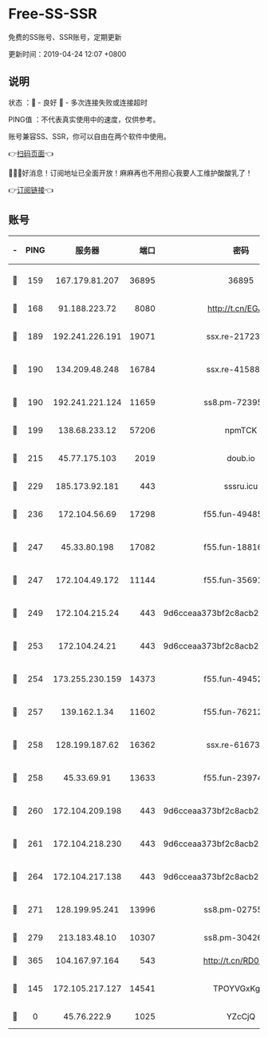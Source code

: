 # Free-SS-SSR

免费的SS账号、SSR账号，定期更新

更新时间：2019-04-24 12:07 +0800

## 说明

状态     ：🙂 - 良好 🙁 - 多次连接失败或连接超时

PING值   ：不代表真实使用中的速度，仅供参考。

账号兼容SS、SSR，你可以自由在两个软件中使用。

👉[扫码页面](https://liesauer.github.io/Free-SS-SSR/)👈

🎉🎉🎉好消息！订阅地址已全面开放！麻麻再也不用担心我要人工维护酸酸乳了！

👉[订阅链接](https://www.liesauer.net/yogurt/subscribe?ACCESS_TOKEN=DAYxR3mMaZAsaqUb)👈

## 账号

|-|PING|服务器|端口|密码|加密方式|区域|
|:----:|:----:|:-----:|-----:|:----:|:----:|:----:|
|🙂|159|167.179.81.207|36895|36895|aes-256-cfb|JP|
|🙂|168|91.188.223.72|8080|http://t.cn/EGJIyrl|rc4-md5|RU|
|🙂|189|192.241.226.191|19071|ssx.re-21723221|aes-256-cfb|US|
|🙂|190|134.209.48.248|16784|ssx.re-41588208|aes-256-cfb|US|
|🙂|190|192.241.221.124|11659|ss8.pm-72395015|aes-256-cfb|US|
|🙂|199|138.68.233.12|57206|npmTCK|rc4-md5|US|
|🙂|215|45.77.175.103|2019|doub.io|aes-128-ctr|SG|
|🙂|229|185.173.92.181|443|sssru.icu|rc4-md5|RU|
|🙂|236|172.104.56.69|17298|f55.fun-49485165|aes-256-cfb|SG|
|🙂|247|45.33.80.198|17082|f55.fun-18816425|aes-256-cfb|US|
|🙂|247|172.104.49.172|11144|f55.fun-35691279|aes-256-cfb|SG|
|🙂|249|172.104.215.24|443|9d6cceaa373bf2c8acb22e60b6a58be6|aes-256-cfb|US|
|🙂|253|172.104.24.21|443|9d6cceaa373bf2c8acb22e60b6a58be6|aes-256-cfb|US|
|🙂|254|173.255.230.159|14373|f55.fun-49452956|aes-256-cfb|US|
|🙂|257|139.162.1.34|11602|f55.fun-76212017|aes-256-cfb|SG|
|🙂|258|128.199.187.62|16362|ssx.re-61673637|aes-256-cfb|SG|
|🙂|258|45.33.69.91|13633|f55.fun-23974174|aes-256-cfb|US|
|🙂|260|172.104.209.198|443|9d6cceaa373bf2c8acb22e60b6a58be6|aes-256-cfb|US|
|🙂|261|172.104.218.230|443|9d6cceaa373bf2c8acb22e60b6a58be6|aes-256-cfb|US|
|🙂|264|172.104.217.138|443|9d6cceaa373bf2c8acb22e60b6a58be6|aes-256-cfb|US|
|🙂|271|128.199.95.241|13996|ss8.pm-02755269|aes-256-cfb|SG|
|🙂|279|213.183.48.10|10307|ss8.pm-30426193|rc4-md5|RU|
|🙂|365|104.167.97.164|543|http://t.cn/RD0D7sx|rc4-md5|CA|
|🙂|145|172.105.217.127|14541|TPOYVGxKglpi|aes-256-cfb|JP|
|🙁|0|45.76.222.9|1025|YZcCjQ|rc4-md5|JP|
